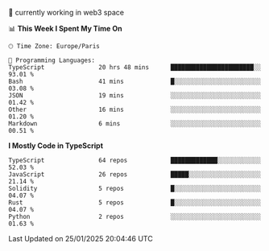 🔭 currently working in web3 space

<!--START_SECTION:waka-->
📊 **This Week I Spent My Time On** 

```text
🕑︎ Time Zone: Europe/Paris

💬 Programming Languages: 
TypeScript               20 hrs 48 mins      ███████████████████████░░   93.01 % 
Bash                     41 mins             █░░░░░░░░░░░░░░░░░░░░░░░░   03.08 % 
JSON                     19 mins             ░░░░░░░░░░░░░░░░░░░░░░░░░   01.42 % 
Other                    16 mins             ░░░░░░░░░░░░░░░░░░░░░░░░░   01.20 % 
Markdown                 6 mins              ░░░░░░░░░░░░░░░░░░░░░░░░░   00.51 % 
```

**I Mostly Code in TypeScript** 

```text
TypeScript               64 repos            █████████████░░░░░░░░░░░░   52.03 % 
JavaScript               26 repos            █████░░░░░░░░░░░░░░░░░░░░   21.14 % 
Solidity                 5 repos             █░░░░░░░░░░░░░░░░░░░░░░░░   04.07 % 
Rust                     5 repos             █░░░░░░░░░░░░░░░░░░░░░░░░   04.07 % 
Python                   2 repos             ░░░░░░░░░░░░░░░░░░░░░░░░░   01.63 % 
```




 Last Updated on 25/01/2025 20:04:46 UTC
<!--END_SECTION:waka-->
